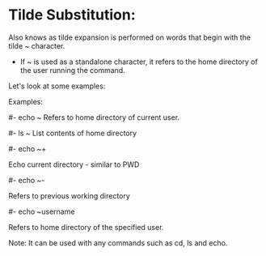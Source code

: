 # Tilde Substitution:

Also knows as tilde expansion is performed on words
that begin with the tilde ~ character.

- If ~ is used as a standalone character, it refers to
the home directory of the user running the command.

Let's look at some examples: 

Examples: 

#- echo ~
Refers to home directory of current user.


#- ls ~
 List contents of home directory

#- echo ~+

Echo current directory - similar to PWD

#- echo ~-

Refers to previous working directory

#- echo ~username

Refers to home directory of the specified user.


Note: It can be used with any commands such as cd, ls
and echo.

